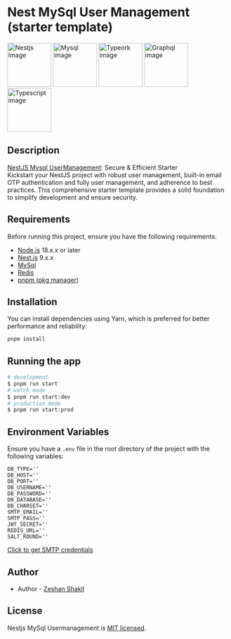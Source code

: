 
# Nest MySql User Management (starter template)


<a href="https://nestjs.com/" target="_blank"><img src="https://res.cloudinary.com/djvfnekle/image/upload/v1710009756/ph8a6wv0nrrps778fcco.png" width="100"  alt="Nestjs Image" /></a>
<a href="https://www.mysql.com/" target="_blank"><img src="https://res.cloudinary.com/djvfnekle/image/upload/v1710009755/xvwcprf2eohpc98dwjro.png" width="100"  alt="Mysql image" /></a>
<a href="https://www.typescriptlang.org/" target="_blank"><img src="https://avatars.githubusercontent.com/u/20165699?s=200&v=4" width="100"  alt="Typeork image" /></a>
<a href="https://graphql.org/" target="_blank"><img src="https://upload.wikimedia.org/wikipedia/commons/thumb/1/17/GraphQL_Logo.svg/1200px-GraphQL_Logo.svg.png" width="100"  alt="Graphql image" /></a>
<a href="https://typeorm.io/" target="_blank"><img src="https://res.cloudinary.com/djvfnekle/image/upload/v1710009761/otj7i99gcvkj6moeok54.png" width="100"  alt="Typescript image" /></a>


## Description

[NestJS Mysql UserManagement](https://github.com/codeboosts/nestjs-mysql-Usermanagement): Secure & Efficient Starter <br>
Kickstart your NestJS project with robust user management, built-in email OTP authentication and fully user management, and adherence to best practices. This comprehensive starter template provides a solid foundation to simplify development and ensure security.


## Requirements
Before running this project, ensure you have the following requirements:
- <a href="http://nodejs.org" target="_blank">Node.js</a> 18.x.x or later
- <a href="https://nestjs.com/" target="_blank">Nest.js</a> 9.x.x
- <a href="https://www.mysql.com/" target="_blank">MySql</a>
- <a href="https://redis.io/" target="_blank">Redis</a>
- <a href="https://pnpm.io/" target="_blank">pnpm (pkg manager)</a>



## Installation
You can install dependencies using Yarn, which is preferred for better performance and reliability:
```bash
pnpm install
```


## Running the app
```bash
# development
$ pnpm run start
# watch mode
$ pnpm run start:dev
# production mode
$ pnpm run start:prod
```



## Environment Variables
Ensure you have a `.env` file in the root directory of the project with the following variables:
```dotenv
DB_TYPE=''
DB_HOST=''
DB_PORT=''
DB_USERNAME=''
DB_PASSWORD=''
DB_DATABASE=''
DB_CHARSET=''
SMTP_EMAIL=''
SMTP_PASS=''
JWT_SECRET=''
REDIS_URL=''
SALT_ROUND=''
```
<a href="https://support.google.com/mail/answer/185833?hl=en" target="_blank">Click to get SMTP credentials</a>


## Author

- Author - [Zeshan Shakil](https://zeshan.team)

## License

Nestjs MySql Usermanagement is [MIT licensed](LICENSE).

